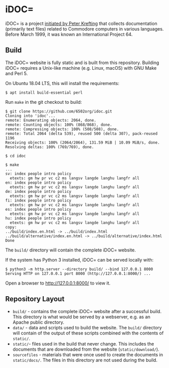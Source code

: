 # iDOC=

iDOC= is a project [initiated by Peter Krefting](https://www.softwolves.pp.se/cbm/artiklar/oblivion.en.html) that collects documentation (primarily text files) related to Commodore computers in various languages.  Before March 1999, it was known an International Project 64.

## Build

The iDOC= website is fully static and is built from this repository.  Building iDOC= requires a Unix-like machine (e.g. Linux, macOS) with GNU Make and Perl 5.

On Ubuntu 18.04 LTS, this will install the requirements:

```text
$ apt install build-essential perl
```

Run `make` in the git checkout to build:

```text
$ git clone https://github.com/6502org/idoc.git
Cloning into 'idoc'...
remote: Enumerating objects: 2064, done.
remote: Counting objects: 100% (868/868), done.
remote: Compressing objects: 100% (508/508), done.
remote: Total 2064 (delta 539), reused 500 (delta 307), pack-reused 1196
Receiving objects: 100% (2064/2064), 131.59 MiB | 10.09 MiB/s, done.
Resolving deltas: 100% (769/769), done.

$ cd idoc 

$ make 
...
sv: index people intro policy 
  etexts: gm hw pr vc c2 ms langsv langde langhu langfr all
en: index people intro policy 
  etexts: gm hw pr vc c2 ms langsv langde langhu langfr all
de: index people intro policy 
  etexts: gm hw pr vc c2 ms langsv langde langhu langfr all
fi: index people intro policy 
  etexts: gm hw pr vc c2 ms langsv langde langhu langfr all
es: index people intro policy 
  etexts: gm hw pr vc c2 ms langsv langde langhu langfr all
hu: index people intro policy 
  etexts: gm hw pr vc c2 ms langsv langde langhu langfr all
copy: 
../build/index.en.html -> ../build/index.html
../build/alternative/index.en.html -> ../build/alternative/index.html
Done
```

The `build/` directory will contain the complete iDOC= website.

If the system has Python 3 installed, iDOC= can be served locally with:


```text
$ python3 -m http.server --directory build/ --bind 127.0.0.1 8000
Serving HTTP on 127.0.0.1 port 8000 (http://127.0.0.1:8000/) ...
```

Open a browser to http://127.0.0.1:8000/ to view it.

## Repository Layout 

 - `build/` - contains the complete iDOC= website after a successful build.  This directory is what would be served by a webserver, e.g. as an Apache public directory.  
 - `data/` - data and scripts used to build the website.  The `build/` directory will contain of the output of these scripts combined with the contents of `static/`.
 - `static/`- files used in the build that never change.  This includes the documents that are downloaded from the website (`static/download/`).
 - `sourcefiles` - materials that were once used to create the documents in `static/docs/`.  The files in this directory are not used during the build.


